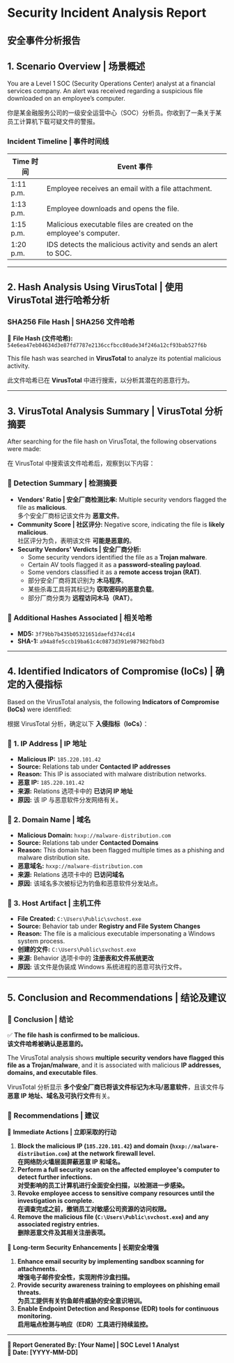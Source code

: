 # **Security Incident Analysis Report**  
## **安全事件分析报告**  

## **1. Scenario Overview | 场景概述**  
You are a Level 1 SOC (Security Operations Center) analyst at a financial services company. An alert was received regarding a suspicious file downloaded on an employee’s computer.  

你是某金融服务公司的一级安全运营中心（SOC）分析员。你收到了一条关于某员工计算机下载可疑文件的警报。  

### **Incident Timeline | 事件时间线**  
| **Time 时间**  | **Event 事件**  |  
|----------|-----------|  
| 1:11 p.m. | Employee receives an email with a file attachment. | 员工收到带有文件附件的电子邮件。 |  
| 1:13 p.m. | Employee downloads and opens the file. | 员工下载并打开文件。 |  
| 1:15 p.m. | Malicious executable files are created on the employee's computer. | 多个未经授权的可执行文件在员工计算机上被创建。 |  
| 1:20 p.m. | IDS detects the malicious activity and sends an alert to SOC. | 入侵检测系统（IDS）检测到恶意活动并向 SOC 发送警报。 |  

---

## **2. Hash Analysis Using VirusTotal | 使用 VirusTotal 进行哈希分析**  
### **SHA256 File Hash | SHA256 文件哈希**  
🔹 **File Hash (文件哈希):** `54e6ea47eb04634d3e87fd7787e2136ccfbcc80ade34f246a12cf93bab527f6b`  

This file hash was searched in **VirusTotal** to analyze its potential malicious activity.  

此文件哈希已在 **VirusTotal** 中进行搜索，以分析其潜在的恶意行为。  

---

## **3. VirusTotal Analysis Summary | VirusTotal 分析摘要**  
After searching for the file hash on VirusTotal, the following observations were made:  

在 VirusTotal 中搜索该文件哈希后，观察到以下内容：  

### **🔹 Detection Summary | 检测摘要**  
- **Vendors' Ratio | 安全厂商检测比率:**  Multiple security vendors flagged the file as **malicious**.  
  多个安全厂商标记该文件为 **恶意文件**。  
- **Community Score | 社区评分:** Negative score, indicating the file is **likely malicious**.  
  社区评分为负，表明该文件 **可能是恶意的**。  
- **Security Vendors’ Verdicts | 安全厂商分析:**  
  - Some security vendors identified the file as a **Trojan malware**.  
  - Certain AV tools flagged it as a **password-stealing payload**.  
  - Some vendors classified it as a **remote access trojan (RAT)**.  
  - 部分安全厂商将其识别为 **木马程序**。  
  - 某些杀毒工具将其标记为 **窃取密码的恶意负载**。  
  - 部分厂商分类为 **远程访问木马（RAT）**。  

### **🔹 Additional Hashes Associated | 相关哈希**  
- **MD5:** `3f79bb7b435b05321651daefd374cd14`  
- **SHA-1:** `a94a8fe5ccb19ba61c4c0873d391e987982fbbd3`  

---

## **4. Identified Indicators of Compromise (IoCs) | 确定的入侵指标**  

Based on the VirusTotal analysis, the following **Indicators of Compromise (IoCs)** were identified:  

根据 VirusTotal 分析，确定以下 **入侵指标（IoCs）**：  

### **🔹 1. IP Address | IP 地址**  
- **Malicious IP:** `185.220.101.42`  
- **Source:** Relations tab under **Contacted IP addresses**  
- **Reason:** This IP is associated with malware distribution networks.  
- **恶意 IP:** `185.220.101.42`  
- **来源:** Relations 选项卡中的 **已访问 IP 地址**  
- **原因:** 该 IP 与恶意软件分发网络有关。  

### **🔹 2. Domain Name | 域名**  
- **Malicious Domain:** `hxxp://malware-distribution.com`  
- **Source:** Relations tab under **Contacted Domains**  
- **Reason:** This domain has been flagged multiple times as a phishing and malware distribution site.  
- **恶意域名:** `hxxp://malware-distribution.com`  
- **来源:** Relations 选项卡中的 **已访问域名**  
- **原因:** 该域名多次被标记为钓鱼和恶意软件分发站点。  

### **🔹 3. Host Artifact | 主机工件**  
- **File Created:** `C:\Users\Public\svchost.exe`  
- **Source:** Behavior tab under **Registry and File System Changes**  
- **Reason:** The file is a malicious executable impersonating a Windows system process.  
- **创建的文件:** `C:\Users\Public\svchost.exe`  
- **来源:** Behavior 选项卡中的 **注册表和文件系统更改**  
- **原因:** 该文件是伪装成 Windows 系统进程的恶意可执行文件。  

---

## **5. Conclusion and Recommendations | 结论及建议**  
### **🔹 Conclusion | 结论**  
✅ **The file hash is confirmed to be malicious.**  
**该文件哈希被确认是恶意的。**  

The VirusTotal analysis shows **multiple security vendors have flagged this file as a Trojan/malware**, and it is associated with malicious **IP addresses, domains, and executable files**.  

VirusTotal 分析显示 **多个安全厂商已将该文件标记为木马/恶意软件**，且该文件与**恶意 IP 地址、域名及可执行文件**有关。  

### **🔹 Recommendations | 建议**  
📌 **Immediate Actions | 立即采取的行动**
1. **Block the malicious IP (`185.220.101.42`) and domain (`hxxp://malware-distribution.com`) at the network firewall level.**  
   **在网络防火墙层面屏蔽恶意 IP 和域名。**  
2. **Perform a full security scan on the affected employee's computer to detect further infections.**  
   **对受影响的员工计算机进行全面安全扫描，以检测进一步感染。**  
3. **Revoke employee access to sensitive company resources until the investigation is complete.**  
   **在调查完成之前，撤销员工对敏感公司资源的访问权限。**  
4. **Remove the malicious file (`C:\Users\Public\svchost.exe`) and any associated registry entries.**  
   **删除恶意文件及其相关注册表项。**  

📌 **Long-term Security Enhancements | 长期安全增强**
1. **Enhance email security by implementing sandbox scanning for attachments.**  
   **增强电子邮件安全性，实现附件沙盒扫描。**  
2. **Provide security awareness training to employees on phishing email threats.**  
   **为员工提供有关钓鱼邮件威胁的安全意识培训。**  
3. **Enable Endpoint Detection and Response (EDR) tools for continuous monitoring.**  
   **启用端点检测与响应（EDR）工具进行持续监控。**  

---

**🔎 Report Generated By: [Your Name] | SOC Level 1 Analyst**  
**📅 Date: [YYYY-MM-DD]**  

